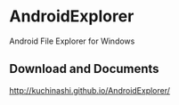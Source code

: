 # AndroidExplorer

Android File Explorer for Windows

## Download and Documents

http://kuchinashi.github.io/AndroidExplorer/
